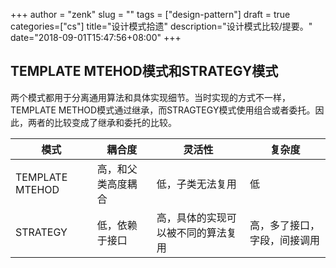 +++
author = "zenk"
slug = ""
tags = ["design-pattern"]
draft = true
categories=["cs"]
title="设计模式拾遗"
description="设计模式比较/提要。"
date="2018-09-01T15:47:56+08:00"
+++

## TEMPLATE MTEHOD模式和STRATEGY模式

两个模式都用于分离通用算法和具体实现细节。当时实现的方式不一样，TEMPLATE METHOD模式通过继承，而STRAGTEGY模式使用组合或者委托。因此，两者的比较变成了继承和委托的比较。

| 模式            | 耦合度             | 灵活性                             | 复杂度                       |
| --------------- | ------------------ | ---------------------------------- | ---------------------------- |
| TEMPLATE MTEHOD | 高，和父类高度耦合 | 低，子类无法复用                   | 低                           |
| STRATEGY        | 低，依赖于接口     | 高，具体的实现可以被不同的算法复用 | 高，多了接口，字段，间接调用 |

